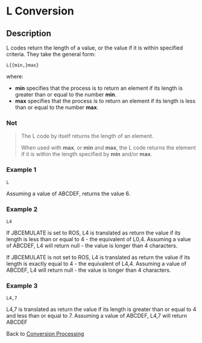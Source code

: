 # L Conversion 

<PageHeader />

## Description

L codes return the length of a value, or the value if it is within specified criteria. They take the general form:

```
L{{min,}max}
```

where:

- **min** specifies that the process is to return an element if its length is greater than or equal to the number **min**.
- **max** specifies that the process is to return an element if its length is less than or equal to the number **max**.

### Not

> The L code by itself returns the length of an element.
>
> When used with **max**, or **min** and **max**, the L code returns the element if it is within the length specified by **min** and/or **max**.

### Example 1

```
L
```

Assuming a value of ABCDEF, returns the value 6.

### Example 2

```
L4
```

If JBCEMULATE is set to ROS, L4 is translated as return the value if its length is less than or equal to 4 - the equivalent of L0,4. Assuming a value of ABCDEF, L4 will return null - the value is longer than 4 characters.

If JBCEMULATE is not set to ROS, L4 is translated as return the value if its length is exactly equal to 4 - the equivalent of L4,4. Assuming a value of ABCDEF, L4 will return null - the value is longer than 4 characters.

### Example 3

```
L4,7
```

L4,7 is translated as return the value if its length is greater than or equal to 4 and less than or equal to 7. Assuming a value of ABCDEF, L4,7 will return ABCDEF

Back to [Conversion Processing](./../conversion-processing)
